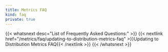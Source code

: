 ```yaml
---
title: Metrics FAQ
kind: faq
private: true
---
```


{{< whatsnext desc="List of Frequently Asked Questions:" >}}
    {{< nextlink href="/metrics/faq/updating-to-distribution-metrics-faq" >}}Updating to Distribution Metrics FAQ{{< /nextlink >}}
{{< /whatsnext >}}
